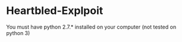 # Heartbled-Explpoit
You must have python 2.7.* installed on your computer (not tested on python 3)
